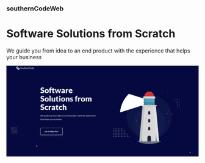 <h3>southernCodeWeb</h3>

<h1>Software Solutions from Scratch</h1>

<p>We guide you from idea to an end product with the experience that helps your business</p>

![Image text](https://github.com/Ex-Lobaiza/southernCodeWeb/blob/main/Captura%20de%20Pantalla%202022-02-17%20a%20la(s)%2018.32.08.png)

